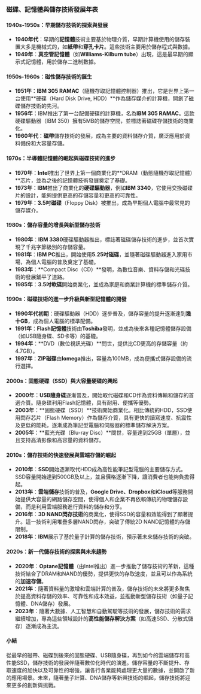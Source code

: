 ### 磁碟、記憶體與儲存技術發展年表

#### 1940s-1950s：早期儲存技術的探索與發展

- **1940年代**：早期的**記憶體**技術主要基於物理介質，早期計算機使用的儲存裝置大多是機械式的，如**紙帶**和**穿孔卡片**。這些技術主要用於儲存程式與數據。
- **1949年**：**真空管記憶體**（如**Williams-Kilburn tube**）出現，這是最早期的顯示式記憶體，用於儲存二進制數據。

#### 1950s-1960s：磁性儲存技術的誕生

- **1951年**：**IBM 305 RAMAC**（隨機存取記憶體控制器）推出，它是世界上第一台使用**硬碟（Hard Disk Drive, HDD）**作為儲存媒介的計算機，開創了磁碟儲存技術的先河。
- **1956年**：IBM推出了第一台配備硬碟的計算機，名為**IBM 305 RAMAC**。這款硬碟驅動器（IBM 350）擁有5MB的儲存空間，並標誌著磁碟存儲技術的商業化。
- **1960年代**：**磁帶**儲存技術的發展，成為主要的資料儲存介質，廣泛應用於資料備份和大容量存儲。

#### 1970s：半導體記憶體的崛起與磁碟技術的進步

- **1970年**：**Intel**推出了世界上第一個商業化的**DRAM（動態隨機存取記憶體）**芯片，並為之後的記憶體技術發展奠定了基礎。
- **1973年**：**IBM**推出了商業化的**硬碟驅動器**，例如**IBM 3340**，它使用交換磁碟片的設計，能夠提供更高的存儲容量和更高的可靠性。
- **1979年**：**3.5吋磁碟**（Floppy Disk）被推出，成為早期個人電腦中最常見的儲存媒介。

#### 1980s：儲存容量的增長與新型儲存技術

- **1980年**：**IBM 3380**硬碟驅動器推出，標誌著磁碟儲存技術的進步，並首次實現了千兆字節級別的存儲容量。
- **1981年**：**IBM PC**推出，開始使用**5.25吋磁碟**，並隨著磁碟驅動器進入家用市場，為個人電腦的普及奠定了基礎。
- **1983年**：**Compact Disc（CD）**發明，為數位音樂、資料存儲和光碟技術的發展鋪平了道路。
- **1985年**：**3.5吋軟碟**開始商業化，並成為家庭和商業計算機的標準儲存介質。

#### 1990s：磁碟技術的進一步升級與新型記憶體的開發

- **1990年代初期**：硬碟驅動器（HDD）逐步普及，儲存容量的提升逐漸達到**幾十GB**，成為個人電腦的標準配備。
- **1991年**：**Flash記憶體**技術由**Toshiba**發明，並成為後來各種記憶體儲存設備（如USB隨身碟、SD卡等）的基礎。
- **1994年**：**DVD（數位視訊光碟）**問世，提供比CD更高的存儲容量（約4.7GB）。
- **1997年**：**ZIP磁碟**由**Iomega**推出，容量為100MB，成為便攜式儲存設備的流行選擇。

#### 2000s：固態硬碟（SSD）與大容量硬碟的興起

- **2000年**：**USB隨身碟**逐漸普及，開始取代磁碟和CD作為資料傳輸和儲存的首選介質。隨身碟利用Flash記憶體，具有耐用、便攜等優勢。
- **2003年**：**固態硬碟（SSD）**技術開始商業化。相比傳統的HDD，SSD使用閃存芯片（Flash Memory）作為儲存介質，具有更快的讀寫速度、抗震性及更低的能耗，逐漸成為筆記型電腦和伺服器的標準儲存解決方案。
- **2005年**：**藍光光碟（Blu-ray Disc）**問世，容量達到25GB（單層），並且支持高清影像和高容量的資料儲存。

#### 2010s：儲存技術的快速發展與雲端存儲的崛起

- **2010年**：**SSD**開始逐漸取代HDD成為高性能筆記型電腦的主要儲存方式。SSD容量開始達到500GB及以上，並且價格逐漸下降，讓消費者也能夠負擔得起。
- **2013年**：**雲端儲存**技術的普及，**Google Drive、Dropbox**和**iCloud**等服務開始提供大容量的網路儲存空間，使得個人和企業不再依賴傳統的物理儲存設備，而是利用雲端服務進行資料的儲存和分享。
- **2016年**：**3D NAND閃存技術**的商業化，使得SSD的容量和效能得到了顯著提升。這一技術利用堆疊多層NAND閃存，突破了傳統2D NAND記憶體的存儲限制。
- **2018年**：**IBM**展示了基於量子計算的儲存技術，預示著未來儲存技術的突破。

#### 2020s：新一代儲存技術的探索與未來趨勢

- **2020年**：**Optane記憶體**（由Intel推出）進一步推動了儲存技術的革新，這種技術結合了DRAM和NAND的優勢，提供更快的存取速度，並且可以作為系統的**加速存儲**。
- **2021年**：隨著資料量的激增和雲端計算的普及，儲存技術的未來將更多聚焦於提高資料存儲的效率、可靠性和成本效益，並推動新型儲存技術（如量子記憶體、DNA儲存）發展。
- **2023年**：隨著大數據、人工智慧和自動駕駛等技術的發展，儲存技術的需求繼續增加，專為這些領域設計的**高性能儲存解決方案**（如高速SSD、分散式儲存）逐漸成為主流。

#### 小結

從最早的磁帶、磁碟到後來的固態硬碟、USB隨身碟，再到如今的雲端儲存和高性能SSD，儲存技術的發展伴隨著數位化時代的演進。儲存容量的不斷提升、存取速度的加快以及可靠性的增強，讓各行各業能夠處理更大量的數據，並開啟了新的應用場景。未來，隨著量子計算、DNA儲存等新興技術的崛起，儲存技術將迎來更多的創新與挑戰。